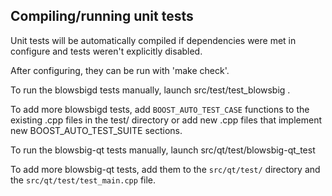 Compiling/running unit tests
------------------------------------

Unit tests will be automatically compiled if dependencies were met in configure
and tests weren't explicitly disabled.

After configuring, they can be run with 'make check'.

To run the blowsbigd tests manually, launch src/test/test_blowsbig .

To add more blowsbigd tests, add `BOOST_AUTO_TEST_CASE` functions to the existing
.cpp files in the test/ directory or add new .cpp files that
implement new BOOST_AUTO_TEST_SUITE sections.

To run the blowsbig-qt tests manually, launch src/qt/test/blowsbig-qt_test

To add more blowsbig-qt tests, add them to the `src/qt/test/` directory and
the `src/qt/test/test_main.cpp` file.
